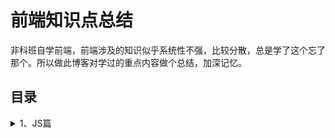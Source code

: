 # 前端知识点总结
非科班自学前端，前端涉及的知识似乎系统性不强，比较分散，总是学了这个忘了那个。所以做此博客对学过的重点内容做个总结，加深记忆。
## 目录
<details>
<summary>1、JS篇</summary>
  
1.1 [对象的创建和继承](https://github.com/IamHuadong/blogs/issues/1)
</details>

